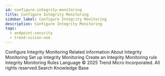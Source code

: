 ```yaml
---
id: configure-integrity-monitoring
title: Configure Integrity Monitoring
sidebar_label: Configure Integrity Monitoring
description: Configure Integrity Monitoring
tags:
  - endpoint-security
  - trend-vision-one
---
```


 Configure Integrity Monitoring Related information About Integrity Monitoring Set up Integrity Monitoring Create an Integrity Monitoring rule Integrity Monitoring Rules Language © 2025 Trend Micro Incorporated. All rights reserved.Search Knowledge Base